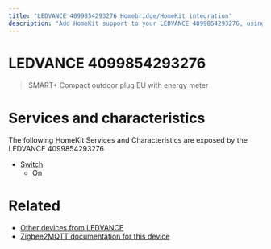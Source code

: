 ```yaml
---
title: "LEDVANCE 4099854293276 Homebridge/HomeKit integration"
description: "Add HomeKit support to your LEDVANCE 4099854293276, using Homebridge, Zigbee2MQTT and homebridge-z2m."
---
```

<!---
This file has been GENERATED using src/docgen/docgen.ts
DO NOT EDIT THIS FILE MANUALLY!
-->
# LEDVANCE 4099854293276
> SMART+ Compact outdoor plug EU with energy meter


# Services and characteristics
The following HomeKit Services and Characteristics are exposed by
the LEDVANCE 4099854293276

* [Switch](../../switch.md)
  * On


# Related
* [Other devices from LEDVANCE](../index.md#ledvance)
* [Zigbee2MQTT documentation for this device](https://www.zigbee2mqtt.io/devices/4099854293276.html)